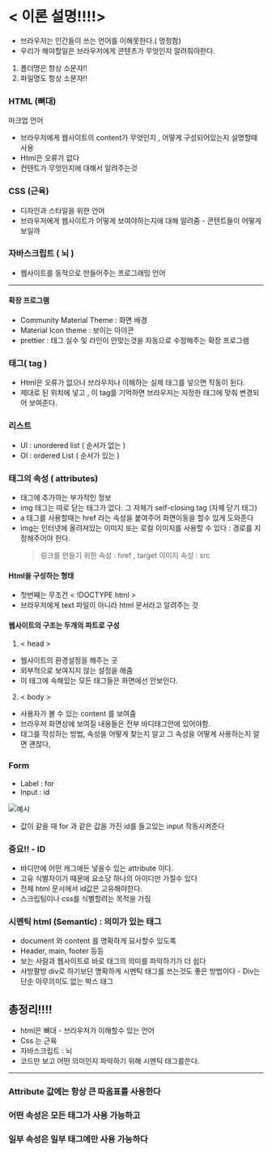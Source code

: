 # < 이론 설명!!!!>

- 브라우저는 인간들이 쓰는 언어를 이해못한다.( 멍청함)
- 우리가 해야할일은 브라우저에게 콘텐츠가 무엇인지 알려줘야한다.

1. 폴더명은 항상 소문자!!
2. 파일명도 항상 소문자!!

### HTML (뼈대)

마크업 언어

- 브라우저에게 웹사이트의 content가 무엇인지 , 어떻게 구성되어있는지 설명할때 사용
- Html은 오류가 없다
- 컨텐트가 무엇인지에 대해서 알려주는것

### CSS (근육)

- 디자인과 스타일을 위한 언어
- 브라우저에게 웹사이트가 어떻게 보여야하는지에 대해 알려줌 - 콘텐트들이 어떻게 보일까

### 자바스크립트 ( 뇌 )

- 웹사이트를 동적으로 만들어주는 프로그래밍 언어

---

#### 확장 프로그램

- Community Material Theme : 화면 배경
- Material Icon theme : 보이는 아이콘
- prettier : 태그 실수 및 라인이 안맞는것을 자동으로 수정해주는 확장 프로그램

### 태그( tag )

- Html은 오류가 없으나 브라우저나 이해하는 실제 태그를 넣으면 작동이 된다.
- 제대로 된 위치에 넣고 , 이 tag를 기억하면 브라우저는 지정한 태그에 맞춰 변경되어 보여준다.

### 리스트

- Ul : unordered list ( 순서가 없는 )
- Ol : ordered List ( 순서가 있는 )

### 태그의 속성 ( attributes)

- 태그에 추가하는 부가적인 정보
- img 태그는 따로 닫는 태그가 없다. 그 자체가 self-closing tag (자체 닫기 태그)
- a 태그를 사용할때는 href 라는 속성을 붙여주어 화면이동을 할수 있게 도와준다
- img는 인터넷에 올려져있는 이미지 또는 로컬 이미지를 사용할 수 있다 : 경로를 지정해주어야 한다.
  > 링크를 만들기 위한 속성 : href , target
  > 이미지 속성 : src

#### Html을 구성하는 형태

- 첫번째는 무조건 < !DOCTYPE html >
- 브라우저에게 text 파일이 아니라 html 문서라고 알려주는 것

#### 웹사이트의 구조는 두개의 파트로 구성

1. < head >

- 웹사이트의 환경설정을 해주는 곳
- 외부적으로 보여지지 않는 설정을 해줌
- 이 태그에 속해있는 모든 태그들은 화면에선 안보인다.

2. < body >

- 사용자가 볼 수 있는 content 를 보여줌
- 브라우저 화면상에 보여질 내용들은 전부 바디태그안에 있어야함.
- 태그를 작성하는 방법, 속성을 어떻게 찾는지 알고 그 속성을 어떻게 사용하는지 알면 괜찮다,

### Form

- Label : for
- Input : id

![예시](https://user-images.githubusercontent.com/50939886/138668157-623e27cc-dc63-4b42-9d62-17011b8316d1.png)

- 값이 같을 때 for 과 같은 값을 가진 id를 들고있는 input 작동시켜준다

### 중요!! - ID

- 바디안에 어떤 캐그에든 넣을수 있는 attribute 이다.
- 고유 식별자이기 때문에 요소당 하나의 아이디만 가질수 있다
- 전체 html 문서에서 id값은 고유해야한다.
- 스크립팅이나 css를 식별할려는 목적을 가짐

### 시멘틱 html (Semantic) : 의미가 있는 태그

- document 와 content 를 명확하게 묘사할수 있도록
- Header, main, footer 등등
- 보는 사람과 웹사이트로 바로 태그의 의미를 파악하기가 더 쉽다
- 사방팔방 div로 하기보단 명확하게 시멘틱 태그를 쓰는것도 좋은 방법이다 - Div는 단순 아무의미도 없는 박스 태그

## 총정리!!!!

- html은 뼈대 - 브라우저가 이해할수 있는 언어
- Css 는 근육
- 자바스크립트 : 뇌
- 코드만 보고 어떤 의미인지 파악하기 위해 시멘틱 태그를쓴다.

---

### Attribute 값에는 항상 큰 따옴표를 사용한다

### 어떤 속성은 모든 태그가 사용 가능하고

### 일부 속성은 일부 태그에만 사용 가능하다
